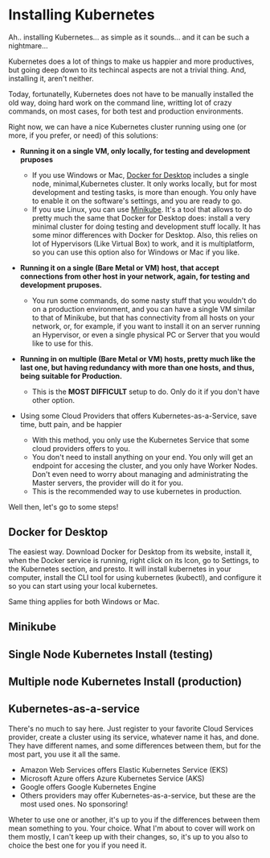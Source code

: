 # Installing Kubernetes

Ah.. installing Kubernetes... as simple as it sounds... and it can be such a nightmare...

Kubernetes does a lot of things to make us happier and more productives, but going deep down to its techincal aspects are not a trivial thing. And, installing it, aren't neither.

Today, fortunatelly, Kubernetes does not have to be manually installed the old way, doing hard work on the command line, writting lot of crazy commands, on most cases, for both test and production environments.

Right now, we can have a nice Kubernetes cluster running using one (or more, if you prefer, or need) of this solutions:
- **Running it on a single VM, only locally, for testing and development pruposes**
	- If you use Windows or Mac, [Docker for Desktop](https://www.docker.com/products/docker-desktop) includes a single node, minimal,Kubernetes cluster. It only works locally, but for most development and testing tasks, is more than enough. You only have to enable it on the software's settings, and you are ready to go.
	- If you use Linux, you can use [Minikube](https://kubernetes.io/docs/setup/learning-environment/minikube/). It's a tool that allows to do pretty much the same that Docker for Desktop does: install a very minimal cluster for doing testing and development stuff locally. It has some minor differences with Docker for Desktop. Also, this relies on lot of Hypervisors (Like Virtual Box) to work, and it is multiplatform, so you can use this option also for Windows or Mac if you like.
	
-  **Running it on a single (Bare Metal or VM) host, that accept connections from other host in your network, again, for testing and development pruposes.** 
	- You run some commands, do some nasty stuff that you wouldn't do on a production environment, and you can have a single VM similar to that of Minikube, but that has connectivity from all hosts on your network, or, for example, if you want to install it on an server running an Hypervisor, or even a single physical PC or Server that you would like to use for this.

- **Running in on multiple (Bare Metal or VM) hosts, pretty much like the last one, but having redundancy with more than one hosts, and thus, being suitable for Production.**
	- This is the **MOST DIFFICULT** setup to do. Only do it if you don't have other option.

- Using some Cloud Providers that offers Kubernetes-as-a-Service, save time, butt pain, and be happier
	- With this method, you only use the Kubernetes Service that some cloud providers offers to you.
	- You don't need to install anything on your end. You only will get an endpoint for accesing the cluster, and you only have Worker Nodes. Don't even need to worry about managing and administrating the Master servers, the provider will do it for you.
	- This is the recommended way to use kubernetes in production.

Well then, let's go to some steps!

## Docker for Desktop
The easiest way. Download Docker for Desktop from its website, install it, when the Docker service is running, right click on its Icon, go to Settings, to the Kubernetes section, and presto. It will install kubernetes in your computer, install the CLI tool for using kubernetes (kubectl), and configure it so you can start using your local kubernetes.

Same thing applies for both Windows or Mac.

## Minikube

## Single Node Kubernetes Install (testing)

## Multiple node Kubernetes Install (production)

## Kubernetes-as-a-service

There's no much to say here. Just register to your favorite Cloud Services provider, create a cluster using its service, whatever name it has, and done.
They have different names, and some differences between them, but for the most part, you use it all the same.
- Amazon Web Services offers Elastic Kubernetes Service (EKS)
- Microsoft Azure offers Azure Kubernetes Service (AKS)
- Google offers Google Kubernetes Engine
- Others providers may offer Kubernetes-as-a-service, but these are the most used ones. No sponsoring! 

Wheter to use one or another, it's up to you if the differences between them mean something to you. Your choice. What I'm about to cover will work on them mostly, I can't keep up with their changes, so, it's up to you also to choice the best one for you if you need it.